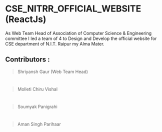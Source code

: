 # CSE_NITRR_OFFICIAL_WEBSITE (ReactJs)
As Web Team Head of Association of Computer Science &amp; Engineering committee I led a team of 4 to Design and Develop the official website for CSE department of N.I.T. Raipur my Alma Mater.

## Contributors :
> Shriyansh Gaur  (Web Team Head)
# 
> Molleti Chiru Vishal
# 
> Soumyak Panigrahi
# 
> Aman Singh Parihaar


